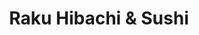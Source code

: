 ---
layout: place
title: "Raku Hibachi & Sushi"
permalink: /pennsylvania/parkesburg/raku-hibachi-sushi.html
stateAbbr: PA
stateName: Pennsylvania
cityName: Parkesburg
seo:
  name: "Raku Hibachi & Sushi"
  type: Restaurant
  links: null
description: "Looking for sushi in Parkesburg, Pennsylvania? Check out Raku Hibachi & Sushi for a delightful Japanese dining experience. Enjoy a variety of sushi and other..."
place_id: ChIJS6MgNadFxokR8x76blQuODM
photos:
  - name: >-
      places/ChIJS6MgNadFxokR8x76blQuODM/photos/AeeoHcIx43Sd25KdGe3zuwr-yCQJprVddQq6h8PYgcYLoQyj40V8qDfBQjPXu7xaFUEOvDP5aDufh2lwYvzmSF3hICP5y5wUdiioaONwI3mB2scKD56RfUCAgdbfAdvaLI2UuswcIra1iaVBuIVnBuFOpEJIvwxkrZN3kI7rQvxYhE27c6N5Cx7_qODYwDU1DWIN1WgrCExYS9UXgP4cC1F1bwr_IzEjTdzOOIx5TgxG7DPHv5v1eoWx5P2YNY7DuPQXYelDiAFIkNC6s5ApSfDoiJrlPweFFPm9eNcdJFzP_jLjR68aye1-d0h5GDp39ic7Hu2RlKdm4QJhEpHAamfbE-trHL-eE-6APVt1UdGeizGFF5wCVTsuAwir7VGhQxHLxurCExiDwvP4veK44doaeyidZP3frA_vi6dHjAQ4gdakVg
    widthPx: 1800
    heightPx: 2202
    authorAttributions:
      - displayName: R Houseman
        uri: https://maps.google.com/maps/contrib/111018335236251140654
        photoUri: >-
          https://lh3.googleusercontent.com/a/ACg8ocLcj1MitlrNGOiCxvJAs6AmrTMTKxi0Bi3PmL41oBkAgu3hxQ=s100-p-k-no-mo
    flagContentUri: >-
      https://www.google.com/local/imagery/report/?cb_client=maps_api_places.places_api&image_key=!1e10!2sCIHM0ogKEICAgIDB-9PUAg&hl=en-US
    googleMapsUri: >-
      https://www.google.com/maps/place//data=!3m4!1e2!3m2!1sCIHM0ogKEICAgIDB-9PUAg!2e10!4m2!3m1!1s0x89c645a73520a34b:0x33382e546efa1ef3
  - name: >-
      places/ChIJS6MgNadFxokR8x76blQuODM/photos/AeeoHcJy2KIEwaSGkR8vI9ObahbHr_qIo4vUBbRRHUxuyaD7Ah0k1VgTTzNW45N7ePa0dzx1m08GefNkytAORW2jI12zC8RyCP5USmF4J2YETe5xy-UK2KetyxbuHAmQcuWwoJqdik6yOiMjpnTXfeezhlelyn3vthbhxmBTAXxr8yMrRQzXItMqk3uK2-iWFo9Qs83BL3p5Z0lfG9SNKCvdn6TcbOCCU27of3KUHHTHk3iNU8YWoGHbcTxP0VfRQensQMrUZ0xrW2XrHfSgCYNZE-n6PYYHhfe4d54m0Jvh9-sdaA
    widthPx: 1280
    heightPx: 1280
    authorAttributions:
      - displayName: Raku Hibachi & Sushi
        uri: https://maps.google.com/maps/contrib/111561323091269356758
        photoUri: >-
          https://lh3.googleusercontent.com/a/ACg8ocKwiEf5pyrQiVYvxh2qHgB9TfhfLMNGnDt_kHiQZHemIeszLg=s100-p-k-no-mo
    flagContentUri: >-
      https://www.google.com/local/imagery/report/?cb_client=maps_api_places.places_api&image_key=!1e10!2sAF1QipN9edhyYxTC55oAAISB6FgFMpMitjRFgGyVVL9T&hl=en-US
    googleMapsUri: >-
      https://www.google.com/maps/place//data=!3m4!1e2!3m2!1sAF1QipN9edhyYxTC55oAAISB6FgFMpMitjRFgGyVVL9T!2e10!4m2!3m1!1s0x89c645a73520a34b:0x33382e546efa1ef3
  - name: >-
      places/ChIJS6MgNadFxokR8x76blQuODM/photos/AeeoHcKKSVdmWOl-Yb-Wnzh5J1j1n1jjfr-xrTf8sQWdJSwEN3OGaQtNnrOzy5Sv9jO_rkWirkahF12AcECVCdFZQ8mTJdizRR24ZSxrHewI4x6sFX-vFybIJj-6i04l1IS3R9jXj_BmsHKe8PtNiF5KkKFEZLBouxgbzYUAk9M34nKp8b3fs8rKgEhZlEUWjjdOuOWjGURspYOwLJKkQuD8rEg2q3N6ipLtjH8F8u2krySPJ2ufE3Iw-cSlHGJU_Suu1rrMCcqh_caRifOPA8sBPK42znjL4VYP594MkLcijQJjhg
    widthPx: 1280
    heightPx: 1280
    authorAttributions:
      - displayName: Raku Hibachi & Sushi
        uri: https://maps.google.com/maps/contrib/111561323091269356758
        photoUri: >-
          https://lh3.googleusercontent.com/a/ACg8ocKwiEf5pyrQiVYvxh2qHgB9TfhfLMNGnDt_kHiQZHemIeszLg=s100-p-k-no-mo
    flagContentUri: >-
      https://www.google.com/local/imagery/report/?cb_client=maps_api_places.places_api&image_key=!1e10!2sAF1QipOHhIpQYXuVBI5cKI4JzkM5NX0aTkHIUy1nW-f3&hl=en-US
    googleMapsUri: >-
      https://www.google.com/maps/place//data=!3m4!1e2!3m2!1sAF1QipOHhIpQYXuVBI5cKI4JzkM5NX0aTkHIUy1nW-f3!2e10!4m2!3m1!1s0x89c645a73520a34b:0x33382e546efa1ef3
  - name: >-
      places/ChIJS6MgNadFxokR8x76blQuODM/photos/AeeoHcIzWDuorfWZL8Qkl_Zg0czpcDYsOKlQHYzXKU8micS9Um3QI9KECUF1Wet6BOenMHpXKMESI6PS51_njvvWzTW0SjH9KgvHRc_u1zESkZfbbsqr5BExtUEHS9HL1liMghfJgWjgor5E_eVOrQHmq4A4wqNkYEaT1s3YiUqBsLiZvuaow4kWoRQuJH9_W5gSBk9czwUc7omBDV5oyeOb9QJLjDtUHfW0VJY_JMoASi-cqse6324AxwgUrHLwIKIR5nPGPn_wGCIDYj6Re-WwJrRfePNfMvrVyBZlxP9XrHqxiQ
    widthPx: 1280
    heightPx: 1280
    authorAttributions:
      - displayName: Raku Hibachi & Sushi
        uri: https://maps.google.com/maps/contrib/111561323091269356758
        photoUri: >-
          https://lh3.googleusercontent.com/a/ACg8ocKwiEf5pyrQiVYvxh2qHgB9TfhfLMNGnDt_kHiQZHemIeszLg=s100-p-k-no-mo
    flagContentUri: >-
      https://www.google.com/local/imagery/report/?cb_client=maps_api_places.places_api&image_key=!1e10!2sAF1QipM3NYO0oAHzCj2C7I0o_7tNjp_J9yqEkts4qIKT&hl=en-US
    googleMapsUri: >-
      https://www.google.com/maps/place//data=!3m4!1e2!3m2!1sAF1QipM3NYO0oAHzCj2C7I0o_7tNjp_J9yqEkts4qIKT!2e10!4m2!3m1!1s0x89c645a73520a34b:0x33382e546efa1ef3
  - name: >-
      places/ChIJS6MgNadFxokR8x76blQuODM/photos/AeeoHcID22T6hj7sb1CJvg_l77TdaaSg0Ql2bdk7T7To46wkfc3g4H3_Teyi-KsMN_qhabvr9nwkQT0aqsmu_BmYvgaYGo-qxpfJYI706wHqZUbAngGLf0I2ZD8dUpVoIP7yl0B1TU-lWga2KCPsZC6vNUXbq4hfQfVyezTD1U0t9_jCYJFbj9_DhOf-felvzniHOECUp6R2wWtIhEIaL-Oxth2EbmVbEDNVeag8Nph76UDjrO0gUeuqNvLTleeHPEOrmZ84BZODe0P2A02Qo0LD-q3rwADCYSPETf-KrLXf5ZNsrAzLeFpNBbDSfS6pPuijkc_auzqXsavN0ESDntpGLn16sUwayFGkYrYmFQ3dF-oOpocnh7OdCk1GoWrm1IJYkDJbcJW6phw6k39T5bvwcZpSBzTWgh-s7SyUfLdMoE9ogG-3
    widthPx: 4032
    heightPx: 3024
    authorAttributions:
      - displayName: Justin Chan
        uri: https://maps.google.com/maps/contrib/101316319760421759984
        photoUri: >-
          https://lh3.googleusercontent.com/a-/ALV-UjXmSTR28KTh1THWsISMo_mn99W8K4fwk0Wfy2-5lRCQ0usZ1tE=s100-p-k-no-mo
    flagContentUri: >-
      https://www.google.com/local/imagery/report/?cb_client=maps_api_places.places_api&image_key=!1e10!2sCIHM0ogKEICAgIDM_MPArgE&hl=en-US
    googleMapsUri: >-
      https://www.google.com/maps/place//data=!3m4!1e2!3m2!1sCIHM0ogKEICAgIDM_MPArgE!2e10!4m2!3m1!1s0x89c645a73520a34b:0x33382e546efa1ef3
  - name: >-
      places/ChIJS6MgNadFxokR8x76blQuODM/photos/AeeoHcLqjuYNUniX7asmf8GBRzzgl0Skdg5qcjj8JpE8-QYL04aTEWcGcNRQyGLD3YiupdvWQCvWrS77FykyktSLqvL6DUkxWnWLBw86M1Jjd6Q7Y6J26_LuK3-awsp61WLarc_mJnOQNcfqC3CRIkEt4ZGuBVtvbWGvlh69NTh72_gwLdV8Hs2QUoZdckg7tSmma087llp9HYqZJYinD1x5eM-fkgk71ysZiHsNPSWdJI-ZeTksJ2E_ONXooKy78CRW-Jz56wMcItaDr0Twp0EF_WImaGqDn5yuULoCUTWs5t1uzPGzxvhVHqCd5JS7Kf94_HXGXqMmArt_4NjdQihhU3L2fYjpsux9to8WCbgh7lthxaG6TAp4qES3zPgccmyO1TXmN1Mc1p5i9HVJo24IKELJLhNC7GX75cnPZ5jd0zM
    widthPx: 3024
    heightPx: 4032
    authorAttributions:
      - displayName: Jonte McLean
        uri: https://maps.google.com/maps/contrib/116671527068843905258
        photoUri: >-
          https://lh3.googleusercontent.com/a/ACg8ocImxlCQF0kjNRu7kNBIgDrkXjqW7RO1IgqoHB8YC5n5WO9wjw=s100-p-k-no-mo
    flagContentUri: >-
      https://www.google.com/local/imagery/report/?cb_client=maps_api_places.places_api&image_key=!1e10!2sCIHM0ogKEICAgICXw4u5IQ&hl=en-US
    googleMapsUri: >-
      https://www.google.com/maps/place//data=!3m4!1e2!3m2!1sCIHM0ogKEICAgICXw4u5IQ!2e10!4m2!3m1!1s0x89c645a73520a34b:0x33382e546efa1ef3
  - name: >-
      places/ChIJS6MgNadFxokR8x76blQuODM/photos/AeeoHcLLV2oyA_OYQ7nTz-thBlLjnh6VS_gQg1_361j9-fv20j72EO5gsmhCycroNowjX2DYC1VOfmt3oTdpbMI2jph5TiXa0W0TghS5uTB5NnwvX09KoXptPqKmfKZflsexYVe-NTZO0qEcVggbfAmUednwo2zBq39hW_rlmcNONm0KI_f4RKuZV4u6Pdz_NeCkXMS0zIVJf9N3o8VjpP_iyFTKsUrootUmxPqwO6e8ChfOV5AwUAGweFrSQ9m7pnmI8FnJsFp0oxsGaV7Kf_O5turkjIQwRZBzlzhqYibAXnRRNO8wd_NQg6pRQQfvZdOALuscPrFhnMCoaFwuC3HeK0Vu01xHkPxIBjMCIV8Em9PTCYlV4ObV19euvb3xqXY6OkTabsyXB94ASdnEDAD9-VLjUFNuTw3Uw-b7yWuyRcxiNDNB
    widthPx: 4000
    heightPx: 3000
    authorAttributions:
      - displayName: Lorien Triolo
        uri: https://maps.google.com/maps/contrib/103653366968442992977
        photoUri: >-
          https://lh3.googleusercontent.com/a-/ALV-UjXY6fQbTabVvVYyiqP7r5hcfmSoFmaWaLwdBmVAJIRShFpOJgZwgg=s100-p-k-no-mo
    flagContentUri: >-
      https://www.google.com/local/imagery/report/?cb_client=maps_api_places.places_api&image_key=!1e10!2sCIHM0ogKEICAgIDD05nX6QE&hl=en-US
    googleMapsUri: >-
      https://www.google.com/maps/place//data=!3m4!1e2!3m2!1sCIHM0ogKEICAgIDD05nX6QE!2e10!4m2!3m1!1s0x89c645a73520a34b:0x33382e546efa1ef3
  - name: >-
      places/ChIJS6MgNadFxokR8x76blQuODM/photos/AeeoHcL0cbMOQOcUnIsTkH3jrGUCjKq8Kn-2Twh5XJOJ8JLCkFqxvSCrmWih_4unPloGWS7xj787sJAOkOfVruld5Jtf_zOkY8aNDKU9PG8FP3ESWlh8VXZep4yrZAwuYLCyBk3hM7j7CEaQl82YPwMTrFBuUwvy3i2bX4H0tLS9z6MntK8Ik3b0SJQfdx0tyexeKA_8QueLLK3gBs_o3y0ZusYYhBL8ciAFshWoxfpq6KObcSPRSg2tQNnhIr81A1uZArNSfIy94f_HJBMBiJUIWTaL2MHl-IshFTXntFbAcJsVWQ
    widthPx: 305
    heightPx: 363
    authorAttributions:
      - displayName: Raku Hibachi & Sushi
        uri: https://maps.google.com/maps/contrib/111561323091269356758
        photoUri: >-
          https://lh3.googleusercontent.com/a/ACg8ocKwiEf5pyrQiVYvxh2qHgB9TfhfLMNGnDt_kHiQZHemIeszLg=s100-p-k-no-mo
    flagContentUri: >-
      https://www.google.com/local/imagery/report/?cb_client=maps_api_places.places_api&image_key=!1e10!2sAF1QipP3gyRhTeFUFVLBzOOc06q2GSFCDAckHhlcT5pg&hl=en-US
    googleMapsUri: >-
      https://www.google.com/maps/place//data=!3m4!1e2!3m2!1sAF1QipP3gyRhTeFUFVLBzOOc06q2GSFCDAckHhlcT5pg!2e10!4m2!3m1!1s0x89c645a73520a34b:0x33382e546efa1ef3
  - name: >-
      places/ChIJS6MgNadFxokR8x76blQuODM/photos/AeeoHcLbiSrPGFzMIINQGeLGgFnEz-7OmBzMCQFsbCtLUz7G3JGtnG2VBY03dNWVlLkOjudhi6Vvc-jZiRfCD-AX5-qPIeclxdGl1Z5P6CdZ73BCSVzC5MS42HYamAtTfEsdm9HYaSqN3SFlP3rhGKxVMdzAawrfHCpll_ogN7vNcqT8l0gkehn-PYPcVqz2wRQNDadjohrBNFCXNI6Ir06OUwpZtPqo-mz0Ro7K-N7PsCmN3F-16haTeAaR9txShrr5D2lVEvsEY3N5nRFCSwnGlw07wAGFkZ6pRoBXgvrxNLLFFMVPSJzzj2fy_-pU1raY2Yp6DdVa0_kIKnTu-iQQA9ohYRn5Tn609g_Z9oOx4YK5llKAi6APTMH1wyUEhjC3DNVmxxoQJiE7Q12MravLoGeR5EKut9CPQ4aidWfnOVtWxA
    widthPx: 3600
    heightPx: 4800
    authorAttributions:
      - displayName: May Dugan
        uri: https://maps.google.com/maps/contrib/104907412528695983005
        photoUri: >-
          https://lh3.googleusercontent.com/a-/ALV-UjVaQMBA_-ndH06PQvAMHpfJhRZVTvORxYyA5DQtMIY8NiVJuI_B=s100-p-k-no-mo
    flagContentUri: >-
      https://www.google.com/local/imagery/report/?cb_client=maps_api_places.places_api&image_key=!1e10!2sCIHM0ogKEICAgICWk6mMUw&hl=en-US
    googleMapsUri: >-
      https://www.google.com/maps/place//data=!3m4!1e2!3m2!1sCIHM0ogKEICAgICWk6mMUw!2e10!4m2!3m1!1s0x89c645a73520a34b:0x33382e546efa1ef3
  - name: >-
      places/ChIJS6MgNadFxokR8x76blQuODM/photos/AeeoHcKF8F810Vw-zu6x-RqTtprmWJWPIl5bgW-k5vieOsbmBN6YnpJg51zy8iqQFe1kmPdGw1CHUfvuSa6YgtM8VXF1vy09wZEvE10Mv6qHYSqpIAeAj4ZaZ7waymLOsU14JJHwblbRabfLm4mW3-mMOp7jUZbhoNpd408EkI6zXzVyDGnxAzWTcN2OOWTfJ8Qxh0xSmpHs1Vf00rzze7QIeFjfC05w4ZDasEFTDN-dc75Wdz79S0qyowx4gmBPeVUBwGI4rKXi1JVhCgsOmr8jUrLenB9q_wtl2eT48QWOAwgTYHosIcweMmUfP_ISGW5VZhNSlPp6gOjrGFhXicPo6tMpBVIo8l4dCqyoDgKBNL9qc5yCxXIYghwWYVv_W3SyrdaLiJMoU8EXX8RPl_QKP7aWDVEtzv_kTT6nEMyemL8vmi5L
    widthPx: 3600
    heightPx: 4800
    authorAttributions:
      - displayName: May Dugan
        uri: https://maps.google.com/maps/contrib/104907412528695983005
        photoUri: >-
          https://lh3.googleusercontent.com/a-/ALV-UjVaQMBA_-ndH06PQvAMHpfJhRZVTvORxYyA5DQtMIY8NiVJuI_B=s100-p-k-no-mo
    flagContentUri: >-
      https://www.google.com/local/imagery/report/?cb_client=maps_api_places.places_api&image_key=!1e10!2sCIHM0ogKEICAgICWk6mM0wE&hl=en-US
    googleMapsUri: >-
      https://www.google.com/maps/place//data=!3m4!1e2!3m2!1sCIHM0ogKEICAgICWk6mM0wE!2e10!4m2!3m1!1s0x89c645a73520a34b:0x33382e546efa1ef3
address: 348 Commons Dr, Parkesburg, PA 19365, USA
street: 348 Commons Dr
city: Parkesburg
state: PA
zip: '19365'
country: USA
neighborhood: null
latitude: '39.979646'
longitude: '-75.936720'
accessibility_options:
  wheelchairAccessibleParking: true
  wheelchairAccessibleEntrance: true
  wheelchairAccessibleRestroom: true
  wheelchairAccessibleSeating: true
business_status: OPERATIONAL
name: Raku Hibachi & Sushi
google_maps_links:
  directionsUri: >-
    https://www.google.com/maps/dir//''/data=!4m7!4m6!1m1!4e2!1m2!1m1!1s0x89c645a73520a34b:0x33382e546efa1ef3!3e0
  placeUri: https://maps.google.com/?cid=3690750834804137715
  writeAReviewUri: >-
    https://www.google.com/maps/place//data=!4m3!3m2!1s0x89c645a73520a34b:0x33382e546efa1ef3!12e1
  reviewsUri: >-
    https://www.google.com/maps/place//data=!4m4!3m3!1s0x89c645a73520a34b:0x33382e546efa1ef3!9m1!1b1
  photosUri: >-
    https://www.google.com/maps/place//data=!4m3!3m2!1s0x89c645a73520a34b:0x33382e546efa1ef3!10e5
primary_type: Restaurant
opening_hours:
  regular: null
  current: null
secondary_opening_hours:
  regular:
    weekdayDescriptions: null
    type: null
  current:
    weekdayDescriptions: null
    type: null
phone: null
price_level: null
price_range: null
rating: null
rating_count: 0
website: null
reviews: null
parking_options: null
payment_options: null
allow_dogs: null
curbside_pickup: null
delivery: null
dine_in: null
good_for_children: null
good_for_groups: null
good_for_sports: null
live_music: null
menu_for_children: null
outdoor_seating: null
reservable: null
restroom: null
serves_beer: null
serves_breakfast: null
serves_brunch: null
serves_cocktails: null
serves_coffee: null
serves_dinner: null
serves_dessert: null
serves_lunch: null
serves_vegetarian_food: null
serves_wine: null
takeout: null
summary: null

---